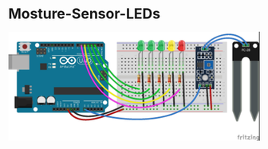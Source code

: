 # Mosture-Sensor-LEDs
<img src="https://github.com/arduinosk624/Mosture-Sensor-LEDs/blob/master/SoilMoistureLEDs_bb.jpg">
